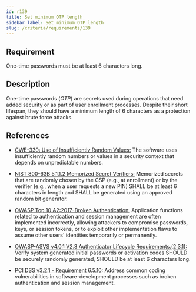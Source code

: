 ```yaml
---
id: r139
title: Set minimum OTP length
sidebar_label: Set minimum OTP length
slug: /criteria/requirements/139
---
```


## Requirement

One-time passwords must be
at least 6 characters long.

## Description

One-time passwords (*OTP*) are secrets used
during operations
that need added security
or as part of user enrollment processes.
Despite their short lifespan,
they should have a minimum length
of 6 characters
as a protection against brute force attacks.

## References

- [CWE-330: Use of Insufficiently Random Values:](https://cwe.mitre.org/data/definitions/330.html)
  The software uses
  insufficiently random numbers
  or values in a security context
  that depends on unpredictable numbers.

- [NIST 800-63B 5.1.1.2 Memorized Secret Verifiers:](https://pages.nist.gov/800-63-3/sp800-63b.html)
  Memorized secrets that are randomly chosen
  by the CSP (e.g., at enrollment)
  or by the verifier (e.g., when a user requests a new PIN)
  SHALL be at least 6 characters in length
  and SHALL be generated
  using an approved random bit generator.

- [OWASP Top 10 A2:2017-Broken Authentication:](https://owasp.org/www-project-top-ten/OWASP_Top_Ten_2017/Top_10-2017_A2-Broken_Authentication)
  Application functions related to authentication
  and session management
  are often implemented incorrectly,
  allowing attackers to compromise passwords,
  keys, or session tokens,
  or to exploit other implementation flaws
  to assume other users' identities
  temporarily or permanently.

- [OWASP-ASVS v4.0.1 V2.3 Authenticator Lifecycle Requirements.(2.3.1):](https://owasp.org/www-pdf-archive/OWASP_Application_Security_Verification_Standard_4.0-en.pdf)
  Verify system generated initial passwords
  or activation codes SHOULD
  be securely randomly generated,
  SHOULD be at least 6 characters long.

- [PCI DSS v3.2.1 - Requirement 6.5.10:](https://www.pcisecuritystandards.org/documents/PCI_DSS_v3-2-1.pdf)
  Address common coding vulnerabilities
  in software-development processes
  such as broken authentication
  and session management.
